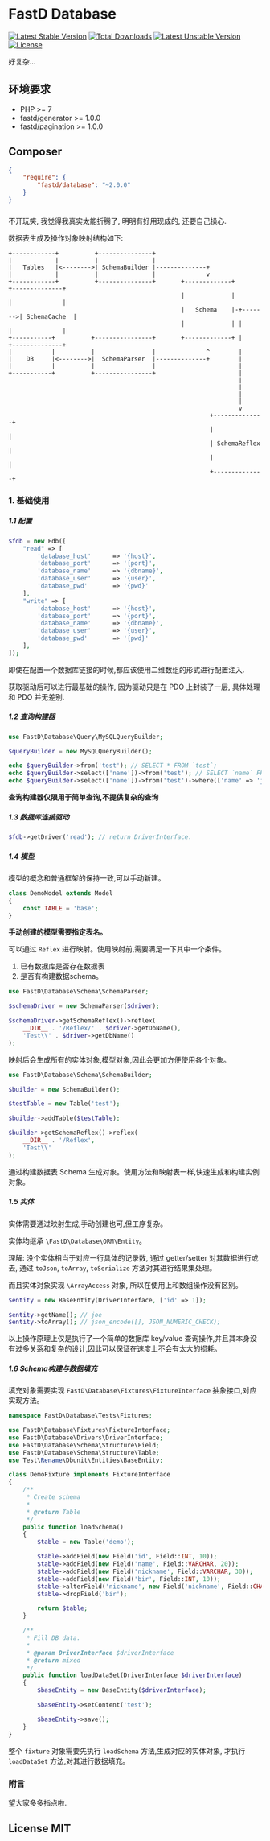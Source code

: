 # FastD Database

[![Latest Stable Version](https://poser.pugx.org/fastd/database/v/stable)](https://packagist.org/packages/fastd/database) [![Total Downloads](https://poser.pugx.org/fastd/database/downloads)](https://packagist.org/packages/fastd/database) [![Latest Unstable Version](https://poser.pugx.org/fastd/database/v/unstable)](https://packagist.org/packages/fastd/database) [![License](https://poser.pugx.org/fastd/database/license)](https://packagist.org/packages/fastd/database)

好复杂...

## 环境要求

* PHP >= 7
* fastd/generator >= 1.0.0
* fastd/pagination >= 1.0.0

## Composer

```json
{
    "require": {
        "fastd/database": "~2.0.0"
    }
}
```

###

不开玩笑, 我觉得我真实太能折腾了, 明明有好用现成的, 还要自己操心.

数据表生成及操作对象映射结构如下:

```
+------------+          +---------------+
|            |          |               |
|   Tables   |<-------->| SchemaBuilder |--------------+
|            |          |               |              v
+------------+          +---------------+       +-------------+          +--------------+
                                                |             |          |              |
                                                |   Schema    |-+------->| SchemaCache  |
                                                |             | |        |              |
+-----------+          +----------------+       +-------------+ |        +--------------+
|           |          |                |              ^        |
|    DB     |<-------->|  SchemaParser  |--------------+        |
|           |          |                |                       |
+-----------+          +----------------+                       |
                                                                |
                                                                |
                                                                |
                                                                |
                                                                v
                                                        +--------------+
                                                        |              |
                                                        | SchemaReflex |
                                                        |              |
                                                        +--------------+
```

### 1. 基础使用

##### 1.1 配置

```php
$fdb = new Fdb([
    "read" => [
        'database_host'      => '{host}',
        'database_port'      => '{port}',
        'database_name'      => '{dbname}',
        'database_user'      => '{user}',
        'database_pwd'       => '{pwd}'
    ],
    "write" => [
        'database_host'      => '{host}',
        'database_port'      => '{port}',
        'database_name'      => '{dbname}',
        'database_user'      => '{user}',
        'database_pwd'       => '{pwd}'
    ],
]);
```

即使在配置一个数据库链接的时候,都应该使用二维数组的形式进行配置注入.

获取驱动后可以进行最基础的操作, 因为驱动只是在 PDO 上封装了一层, 具体处理和 PDO 并无差别.

##### 1.2 查询构建器

```php
use FastD\Database\Query\MySQLQueryBuilder;

$queryBuilder = new MySQLQueryBuilder();

echo $queryBuilder->from('test'); // SELECT * FROM `test`;
echo $queryBuilder->select(['name'])->from('test'); // SELECT `name` FROM `test`
echo $queryBuilder->select(['name'])->from('test')->where(['name' => 'jan']); // SELECT `name` FROM `test` WHERE `name` = 'jan';
```

**查询构建器仅限用于简单查询,不提供复杂的查询**

##### 1.3 数据库连接驱动

```php
$fdb->getDriver('read'); // return DriverInterface.
```

##### 1.4 模型

模型的概念和普通框架的保持一致,可以手动新建。

```php
class DemoModel extends Model
{
    const TABLE = 'base';
}
```

**手动创建的模型需要指定表名。**

可以通过 `Reflex` 进行映射。使用映射前,需要满足一下其中一个条件。

1. 已有数据库是否存在数据表
2. 是否有构建数据schema。

```php
use FastD\Database\Schema\SchemaParser;

$schemaDriver = new SchemaParser($driver);

$schemaDriver->getSchemaReflex()->reflex(
    __DIR__ . '/Reflex/' . $driver->getDbName(),
    'Test\\' . $driver->getDbName()
);
```

映射后会生成所有的实体对象,模型对象,因此会更加方便使用各个对象。

```php
use FastD\Database\Schema\SchemaBuilder;

$builder = new SchemaBuilder();

$testTable = new Table('test');

$builder->addTable($testTable);

$builder->getSchemaReflex()->reflex(
    __DIR__ . '/Reflex',
    'Test\\'
);
```

通过构建数据表 Schema 生成对象。使用方法和映射表一样,快速生成和构建实例对象。

##### 1.5 实体

实体需要通过映射生成,手动创建也可,但工序复杂。

实体均继承 `\FastD\Database\ORM\Entity`。

理解: 没个实体相当于对应一行具体的记录数, 通过 getter/setter 对其数据进行或去, 通过 `toJson`, `toArray`, `toSerialize` 方法对其进行结果集处理。

而且实体对象实现 `\ArrayAccess` 对象, 所以在使用上和数组操作没有区别。

```php
$entity = new BaseEntity(DriverInterface, ['id' => 1]);

$entity->getName(); // joe
$entity->toArray(); // json_encode([], JSON_NUMERIC_CHECK);
```

以上操作原理上仅是执行了一个简单的数据库 key/value 查询操作,并且其本身没有过多关系和复杂的设计,因此可以保证在速度上不会有太大的损耗。

##### 1.6 Schema构建与数据填充

填充对象需要实现 `FastD\Database\Fixtures\FixtureInterface` 抽象接口,对应实现方法。

```php
namespace FastD\Database\Tests\Fixtures;

use FastD\Database\Fixtures\FixtureInterface;
use FastD\Database\Drivers\DriverInterface;
use FastD\Database\Schema\Structure\Field;
use FastD\Database\Schema\Structure\Table;
use Test\Rename\Dbunit\Entities\BaseEntity;

class DemoFixture implements FixtureInterface
{
    /**
     * Create schema
     *
     * @return Table
     */
    public function loadSchema()
    {
        $table = new Table('demo');

        $table->addField(new Field('id', Field::INT, 10));
        $table->addField(new Field('name', Field::VARCHAR, 20));
        $table->addField(new Field('nickname', Field::VARCHAR, 30));
        $table->addField(new Field('bir', Field::INT, 10));
        $table->alterField('nickname', new Field('nickname', Field::CHAR, 30));
        $table->dropField('bir');

        return $table;
    }

    /**
     * Fill DB data.
     *
     * @param DriverInterface $driverInterface
     * @return mixed
     */
    public function loadDataSet(DriverInterface $driverInterface)
    {
        $baseEntity = new BaseEntity($driverInterface);

        $baseEntity->setContent('test');

        $baseEntity->save();
    }
}
```

整个 `fixture` 对象需要先执行 `loadSchema` 方法,生成对应的实体对象, 才执行 `loadDataSet` 方法,对其进行数据填充。

### 附言

望大家多多指点啦.

## License MIT